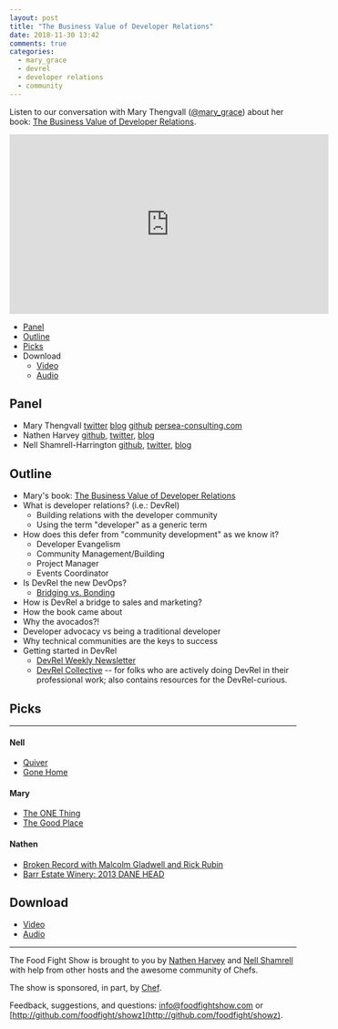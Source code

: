 ```yaml
---
layout: post
title: "The Business Value of Developer Relations"
date: 2018-11-30 13:42
comments: true
categories: 
  - mary_grace
  - devrel
  - developer relations
  - community
---
```



Listen to our conversation with Mary Thengvall ([@mary_grace](https://twitter.com/mary_grace)) about her book: [The Business Value of Developer Relations](https://amzn.to/2Qc30vs).

<iframe width="560" height="315" src="https://www.youtube.com/embed/8TpQGZMheSc" frameborder="0" gesture="media" allow="encrypted-media" allowfullscreen></iframe>

* [Panel](/2018/11/business-value-of-dev-rel.html#panel)
* [Outline](/2018/11/business-value-of-dev-rel.html#outline)
* [Picks](/2018/11/business-value-of-dev-rel.html#picks)
* Download
  * [Video](http://youtu.be/8TpQGZMheSc)
  * [Audio](http://traffic.libsyn.com/foodfight/FFS125.mp3)
  
Panel<a name="panel"></a>
-----

* Mary Thengvall [twitter](https://twitter.com/mary_grace) [blog](https://www.marythengvall.com/) [github](https://github.com/mary-grace)  [persea-consulting.com](https://persea-consulting.com)
* Nathen Harvey [github](http://github.com/nathenharvey), [twitter](http://twitter.com/nathenharvey), [blog](http://nathenharvey.com)
* Nell Shamrell-Harrington [github](https://github.com/nellshamrell), [twitter](https://twitter.com/nellshamrell), [blog](http://nellshamrell.com/)

<!-- more -->

## Outline<a name="outline"></a>

* Mary's book: [The Business Value of Developer Relations](https://amzn.to/2Qc30vs)
* What is developer relations? (i.e.: DevRel)
  * Building relations with the developer community
  * Using the term "developer" as a generic term
* How does this defer from "community development" as we know it?
  * Developer Evangelism
  * Community Management/Building
  * Project Manager
  * Events Coordinator
* Is DevRel the new DevOps?
  * [Bridging vs. Bonding](https://www.feverbee.com/bridging-bonding/)
* How is DevRel a bridge to sales and marketing?
* How the book came about
* Why the avocados?!
* Developer advocacy vs being a traditional developer
* Why technical communities are the keys to success
* Getting started in DevRel
  * [DevRel Weekly Newsletter](http://devrelweekly.com/)
  * [DevRel Collective](https://devrelcollective.fun) -- for folks who are actively doing DevRel in their professional work; also contains resources for the DevRel-curious.

## Picks<a name="picks"></a>
-----

#### Nell

* [Quiver](https://itunes.apple.com/us/app/quiver-take-better-notes/id866773894?mt=12)
* [Gone Home](https://gonehome.game/)

#### Mary

* [The ONE Thing](https://www.amazon.com/ONE-Thing-Surprisingly-Extraordinary-Results/dp/1885167776)
* [The Good Place](https://www.nbc.com/the-good-place)

#### Nathen

* [Broken Record with Malcolm Gladwell and Rick Rubin](https://itunes.apple.com/us/podcast/broken-record-with-malcolm-gladwell-and-rick-rubin/id1311004083?mt=2)
* [Barr Estate Winery: 2013 DANE HEAD](https://www.barrestatewines.com/wines/2013-dane-head/)


Download
--------
* [Video](http://youtu.be/8TpQGZMheSc)
* [Audio](http://traffic.libsyn.com/foodfight/FFS125.mp3)

<hr />

The Food Fight Show is brought to you by [Nathen Harvey](https://twitter.com/nathenharvey) and [Nell Shamrell](https://twitter.com/nellshamrell) with help from other hosts and the awesome community of Chefs.

The show is sponsored, in part, by [Chef](http://www.chef.io).

Feedback, suggestions, and questions:  [info@foodfightshow.com](mailto:info@foodfightshow.com) or  [http://github.com/foodfight/showz](http://github.com/foodfight/showz).


